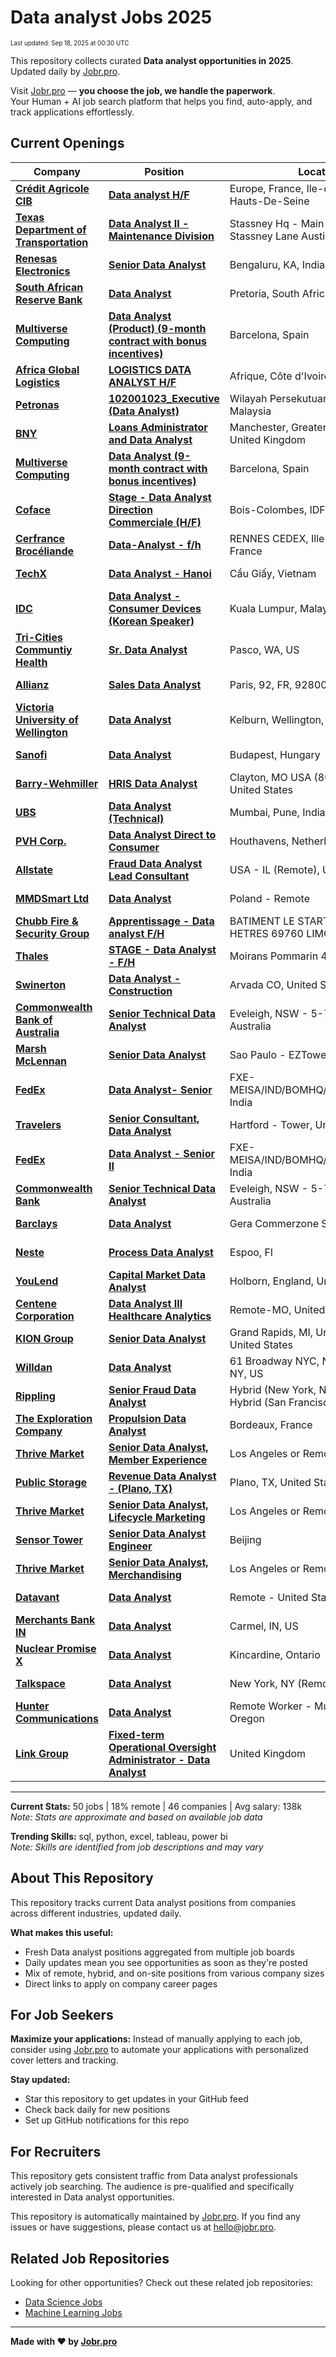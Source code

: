 <!-- prettier-ignore-start -->
# Data analyst Jobs 2025

<sub><small>Last updated: Sep 18, 2025 at 00:30 UTC</small></sub>

This repository collects curated **Data analyst opportunities in 2025**.  
Updated daily by [Jobr.pro](https://jobr.pro?utm_source=github&utm_medium=repo&utm_campaign=github-data-analysis-jobs).

Visit [Jobr.pro](https://jobr.pro?utm_source=github&utm_medium=repo&utm_campaign=github-data-analysis-jobs) — **you choose the job, we handle the paperwork**.  
Your Human + AI job search platform that helps you find, auto-apply, and track applications effortlessly.

## Current Openings

| Company | Position | Location | Type | Date |
| ------- | -------- | -------- | ---- | ------ |
| **[Crédit Agricole CIB](https://www.ca-cib.fr/)** | **[Data analyst H/F](https://jobs.ca-cib.com/Pages/Offre/detailoffre.aspx?idOffre=104378&idOrigine=1533&LCID=1036&offerReference=2025-104378)** | Europe, France, Ile-de-France, 92 - Hauts-De-Seine | On Site | Sep 17 |
| **[Texas Department of Transportation](https://www.txdot.gov/)** | **[Data Analyst II - Maintenance Division](https://fa009.taleo.net/careersection/ex/jobdetail.ftl?job=2502637)** | Stassney Hq - Main 6230 East Stassney Lane Austin 78744 | On Site | Sep 17 |
| **[Renesas Electronics](https://www.renesas.com)** | **[Senior Data Analyst](https://jobs.smartrecruiters.com/RenesasElectronics/744000082428467-senior-data-analyst)** | Bengaluru, KA, India | On Site | Sep 17 |
| **[South African Reserve Bank](https://www.resbank.co.za/)** | **[Data Analyst](https://fa-evra-saasfaprod1.fa.ocs.oraclecloud.com/hcmUI/CandidateExperience/en/sites/jobsearch/job/1276)** | Pretoria, South Africa | On Site | Sep 17 |
| **[Multiverse Computing](https://multiversecomputing.com/)** | **[Data Analyst (Product) (9-month contract with bonus incentives)](https://multiversecomputing.teamtailor.com/jobs/6463923-data-analyst-product-9-month-contract-with-bonus-incentives)** | Barcelona, Spain | On Site | Sep 17 |
| **[Africa Global Logistics](https://www.aglgroup.com/)** | **[LOGISTICS DATA ANALYST H/F](https://acareerbyagl.talent-soft.com/Pages/Offre/detailoffre.aspx?idOffre=9006&idOrigine=2442&LCID=1036&offerReference=2025-9006)** | Afrique, Côte d'Ivoire, ABIDJAN | On Site | Sep 17 |
| **[Petronas](https://www.petronas.com/)** | **[102001023_Executive (Data Analyst)](https://epuc.fa.ap1.oraclecloud.com/hcmUI/CandidateExperience/en/sites/jobsearch/job/25045)** | Wilayah Persekutuan Kuala Lumpur, Malaysia | On Site | Sep 17 |
| **[BNY](https://www.bny.com/)** | **[Loans Administrator and Data Analyst](https://eofe.fa.us2.oraclecloud.com/hcmUI/CandidateExperience/en/sites/jobsearch/job/68971)** | Manchester, Greater Manchester, United Kingdom | On Site | Sep 17 |
| **[Multiverse Computing](https://multiversecomputing.com/)** | **[Data Analyst (9-month contract with bonus incentives)](https://multiversecomputing.teamtailor.com/jobs/6462451-data-analyst-9-month-contract-with-bonus-incentives)** | Barcelona, Spain | On Site | Sep 17 |
| **[Coface](https://www.coface.com)** | **[Stage - Data Analyst Direction Commerciale (H/F)](https://jobs.smartrecruiters.com/Coface/744000082388875-stage-data-analyst-direction-commerciale-h-f-)** | Bois-Colombes, IDF, France | On Site | Sep 17 |
| **[Cerfrance Brocéliande](https://www.cerfrance-broceliande.fr/)** | **[Data-Analyst - f/h](https://jobs.smartrecruiters.com/CerfranceBroceliande/744000082382846-data-analyst-f-h)** | RENNES CEDEX, Ille-et-Vilaine, France | On Site | Sep 17 |
| **[TechX](https://www.techxcorp.com/)** | **[Data Analyst - Hanoi](https://careers.techxcorp.com/jobs/6461981-data-analyst-hanoi)** | Cầu Giấy, Vietnam | On Site | Sep 17 |
| **[IDC](https://www.idc.com/)** | **[Data Analyst - Consumer Devices (Korean Speaker)](https://idccareers-apac-idg.icims.com/jobs/6210/data-analyst---consumer-devices-%28korean-speaker%29/job?in_iframe=1)** | Kuala Lumpur, Malaysia | On Site | Sep 17 |
| **[Tri-Cities Communtiy Health](https://mytcch.org/)** | **[Sr. Data Analyst](https://recruiting.paylocity.com/Recruiting/Jobs/Details/3580719)** | Pasco, WA, US | On Site | Sep 17 |
| **[Allianz](https://www.allianz.com/)** | **[Sales Data Analyst](https://internal-careers.allianz.com/job/Paris-Sales-Data-Analyst-92-92800/1207152801/)** | Paris, 92, FR, 92800 | On Site | Sep 17 |
| **[Victoria University of Wellington](https://www.wgtn.ac.nz)** | **[Data Analyst](https://ejye.fa.ap1.oraclecloud.com/hcmUI/CandidateExperience/en/sites/jobsearch/job/1008407)** | Kelburn, Wellington, New Zealand | On Site | Sep 17 |
| **[Sanofi](https://www.sanofi.com/)** | **[Data Analyst](https://sanofi.wd3.myworkdayjobs.com/en-US/SanofiCareers/job/Budapest/Data-Analyst_R2822484)** | Budapest, Hungary | On Site | Sep 17 |
| **[Barry-Wehmiller](https://www.barrywehmiller.com/)** | **[HRIS Data Analyst](https://barrywehmiller.wd1.myworkdayjobs.com/en-US/BWCareers/job/Clayton-MO-USA-8020-Forsyth/HRIS-Data-Analyst_R019159)** | Clayton, MO USA (8020 Forsyth), United States | On Site | Sep 17 |
| **[UBS](https://www.ubs.com/)** | **[Data Analyst (Technical)](https://jobs.ubs.com/TGnewUI/Search/home/HomeWithPreLoad?partnerid=25008&siteid=5155&PageType=JobDetails&jobid=330308)** | Mumbai, Pune, India | On Site | Sep 17 |
| **[PVH Corp.](https://www.pvh.com/)** | **[Data Analyst Direct to Consumer](https://pvh.wd1.myworkdayjobs.com/en-US/PVH_Careers/job/Houthavens/Data-Analyst-Direct-to-Consumer_R54506-1)** | Houthavens, Netherlands | On Site | Sep 17 |
| **[Allstate](https://www.allstate.com/)** | **[Fraud Data Analyst Lead Consultant](https://allstate.wd5.myworkdayjobs.com/en-US/allstate_careers/job/USA---IL-Remote/Fraud-Data-Analyst-Lead-Consultant_R21442-1)** | USA - IL (Remote), United States | Remote | Sep 17 |
| **[MMDSmart Ltd](https://www.mmdsmart.com)** | **[Data Analyst](https://apply.workable.com/j/7CBAEA562C/apply)** | Poland - Remote | Remote | Sep 17 |
| **[Chubb Fire & Security Group](https://chubbfs.com/)** | **[Apprentissage - Data analyst F/H](https://chubbfiresecurity.wd3.myworkdayjobs.com/en-US/chubbfs/job/BATIMENT-LE-START-450-ALLEE-DES-HETRES-69760-LIMONEST/Apprentissage---Data-analyst-F-H_JR40002754)** | BATIMENT LE START 450 ALLEE DES HETRES 69760 LIMONEST, France | On Site | Sep 17 |
| **[Thales](https://www.thalesgroup.com/)** | **[STAGE - Data Analyst - F/H](https://thales.wd3.myworkdayjobs.com/en-US/Careers/job/Moirans/STAGE---Data-Analyst---F-H_R0301713-1)** | Moirans Pommarin 460, France | On Site | Sep 17 |
| **[Swinerton](https://swinerton.com/)** | **[Data Analyst - Construction](https://swinerton.wd1.myworkdayjobs.com/en-US/Swinerton_External_Career/job/Arvada-CO/Data-Analyst---Construction_J15397)** | Arvada CO, United States | On Site | Sep 17 |
| **[Commonwealth Bank of Australia](https://www.commbank.com.au/)** | **[Senior Technical Data Analyst](https://cba.wd3.myworkdayjobs.com/en-US/Private_Ad/job/Sydney-CBD-Area/Senior-Technical-Data-Analyst_REQ245220)** | Eveleigh, NSW - 5-7 Central Ave, Australia | On Site | Sep 17 |
| **[Marsh McLennan](https://www.marshmclennan.com/)** | **[Senior Data Analyst](https://mmc.wd1.myworkdayjobs.com/en-US/MMC/job/Sao-Paulo---EZTowers/Senior-Data-Analyst_R_313389)** | Sao Paulo - EZTowers, Brazil | On Site | Sep 17 |
| **[FedEx](https://www.fedex.com/)** | **[Data Analyst- Senior](https://fedex.wd1.myworkdayjobs.com/en-US/FXE-MEISA-External/job/FXE-MEISAINDBOMHQBOMHQMumbai/Data-Analyst--Senior_RC739813)** | FXE-MEISA/IND/BOMHQ/BOMHQ/Mumbai, India | On Site | Sep 17 |
| **[Travelers](https://www.travelers.com/)** | **[Senior Consultant, Data Analyst](https://travelers.wd5.myworkdayjobs.com/en-US/External/job/CT---Hartford/Senior-Consultant--Data-Analyst_R-46814)** | Hartford - Tower, United States | On Site | Sep 17 |
| **[FedEx](https://www.fedex.com/)** | **[Data Analyst - Senior II](https://fedex.wd1.myworkdayjobs.com/en-US/FXE-MEISA-External/job/FXE-MEISAINDBOMHQBOMHQMumbai/Data-Analyst---Senior-II_RC743765)** | FXE-MEISA/IND/BOMHQ/BOMHQ/Mumbai, India | On Site | Sep 17 |
| **[Commonwealth Bank](https://www.commbank.com.au/)** | **[Senior Technical Data Analyst](https://cba.wd3.myworkdayjobs.com/en-US/CommBank_Careers/job/Sydney-CBD-Area/Senior-Technical-Data-Analyst_REQ245220-1)** | Eveleigh, NSW - 5-7 Central Ave, Australia | On Site | Sep 17 |
| **[Barclays](https://home.barclays/)** | **[Data Analyst](https://barclays.wd3.myworkdayjobs.com/en-US/External_Career_Site_Barclays/job/Gera-Commerzone-SEZ--Pune/Data-Analyst_JR-0000072039)** | Gera Commerzone SEZ, Pune, India | On Site | Sep 17 |
| **[Neste](https://www.neste.com/)** | **[Process Data Analyst](https://jobs.neste.com/job/Espoo-Process-Data-Analyst/1326839500/)** | Espoo, FI | On Site | Sep 17 |
| **[YouLend](https://youlend.com/)** | **[Capital Market Data Analyst](https://apply.workable.com/j/A339ABC0AD/apply)** | Holborn, England, United Kingdom | On Site | Sep 17 |
| **[Centene Corporation](https://www.centene.com/)** | **[Data Analyst III Healthcare Analytics](https://centene.wd5.myworkdayjobs.com/en-US/Centene_External/job/Remote-MO/Data-Analyst-III--Healthcare-Analytics-_1598364-1)** | Remote-MO, United States | Remote | Sep 17 |
| **[KION Group](https://www.kiongroup.com/)** | **[Senior Data Analyst](https://kiongroup.wd3.myworkdayjobs.com/en-US/KIONGroup/job/Grand-Rapids-MI-United-States/Senior-Data-Analyst_JR-0081021-1)** | Grand Rapids, MI, United States, United States | On Site | Sep 17 |
| **[Willdan](https://www.willdan.com/)** | **[Data Analyst](https://workforcenow.adp.com/mascsr/default/mdf/recruitment/recruitment.html?cid=02161b08-cb15-42c3-bce4-f772c36f668c&jobId=553144)** | 61 Broadway NYC, NY, New York, NY, US | On Site | Sep 16 |
| **[Rippling](https://www.rippling.com/)** | **[Senior Fraud Data Analyst](https://ats.rippling.com/rippling/jobs/1b86074b-5fe9-4147-b58c-7dd9fa3516b5)** | Hybrid (New York, New York, US); Hybrid (San Francisco, California, US) | On Site | Sep 16 |
| **[The Exploration Company](https://www.exploration.space/)** | **[Propulsion Data Analyst](https://jobs.ashbyhq.com/the-exploration-company/84f48e9a-4f8d-478d-a245-c26f74c3bdd1)** | Bordeaux, France | On Site | Sep 16 |
| **[Thrive Market](https://thrivemarket.com/)** | **[Senior Data Analyst, Member Experience](https://jobs.lever.co/thrivemarket/a5fdc939-9eb1-422f-a026-5e36971f3b73)** | Los Angeles or Remote | Remote | Sep 16 |
| **[Public Storage](https://www.publicstorage.com/)** | **[Revenue Data Analyst - (Plano, TX)](https://jobs.smartrecruiters.com/PublicStorage/744000082326533-revenue-data-analyst-plano-tx-)** | Plano, TX, United States | On Site | Sep 16 |
| **[Thrive Market](https://thrivemarket.com/)** | **[Senior Data Analyst, Lifecycle Marketing](https://jobs.lever.co/thrivemarket/5e2809e3-203a-4bb4-ae0b-b69199525391)** | Los Angeles or Remote | Remote | Sep 16 |
| **[Sensor Tower](https://sensortower.com/)** | **[Senior Data Analyst Engineer](https://jobs.lever.co/sensortower/3a9b96ba-3d7d-4443-8344-a05b2b88470e)** | Beijing | On Site | Sep 16 |
| **[Thrive Market](https://thrivemarket.com/)** | **[Senior Data Analyst, Merchandising](https://jobs.lever.co/thrivemarket/7bdf8f6e-7d37-431f-945d-8482de49dd88)** | Los Angeles or Remote | Remote | Sep 16 |
| **[Datavant](https://www.datavant.com/)** | **[Data Analyst](https://www.datavant.com/about/careers/open-roles/job?gh_jid=4776535008)** | Remote - United States | Remote | Sep 16 |
| **[Merchants Bank IN](https://merchantsbankofindiana.com/)** | **[Data Analyst](https://recruiting.paylocity.com/Recruiting/Jobs/Details/3578281)** | Carmel, IN, US | On Site | Sep 16 |
| **[Nuclear Promise X](https://www.npxinnovation.ca/)** | **[Data Analyst](https://job-boards.greenhouse.io/nuclearpromisex/jobs/5651852004)** | Kincardine, Ontario | On Site | Sep 16 |
| **[Talkspace](https://www.talkspace.com/)** | **[Data Analyst](https://www.talkspace.com/careers/job?gh_jid=5651830004)** | New York, NY (Remote) | Remote | Sep 16 |
| **[Hunter Communications](https://hunterfiber.com/)** | **[Data Analyst](https://recruiting.paylocity.com/Recruiting/Jobs/Details/3569873)** | Remote Worker - Must Reside in Oregon | Remote | Sep 16 |
| **[Link Group](https://www.linkgroup.com/)** | **[Fixed-term Operational Oversight Administrator - Data Analyst](https://hcmn.fa.ap1.oraclecloud.com/hcmUI/CandidateExperience/en/sites/jobsearch/job/12942)** | United Kingdom | On Site | Sep 16 |

---

**Current Stats:** 50 jobs | 18% remote | 46 companies | Avg salary: 138k  
_Note: Stats are approximate and based on available job data_

**Trending Skills:** sql, python, excel, tableau, power bi  
_Note: Skills are identified from job descriptions and may vary_

## About This Repository

This repository tracks current Data analyst positions from companies across different industries, updated daily.

**What makes this useful:**

- Fresh Data analyst positions aggregated from multiple job boards
- Daily updates mean you see opportunities as soon as they're posted
- Mix of remote, hybrid, and on-site positions from various company sizes
- Direct links to apply on company career pages

## For Job Seekers

**Maximize your applications:** Instead of manually applying to each job, consider using [Jobr.pro](https://jobr.pro?utm_source=github&utm_medium=repo&utm_campaign=github-data-analysis-jobs) to automate your applications with personalized cover letters and tracking.

**Stay updated:**

- Star this repository to get updates in your GitHub feed
- Check back daily for new positions
- Set up GitHub notifications for this repo

## For Recruiters

This repository gets consistent traffic from Data analyst professionals actively job searching. The audience is pre-qualified and specifically interested in Data analyst opportunities.

This repository is automatically maintained by [Jobr.pro](https://jobr.pro?utm_source=github&utm_medium=repo&utm_campaign=github-data-analysis-jobs). If you find any issues or have suggestions, please contact us at hello@jobr.pro.

## Related Job Repositories

Looking for other opportunities? Check out these related job repositories:

- [Data Science Jobs](https://github.com/jobs-jobr-pro/Data-Science-Jobs)
- [Machine Learning Jobs](https://github.com/jobs-jobr-pro/Machine-Learning-Jobs)



---

**Made with ❤️ by [Jobr.pro](https://jobr.pro?utm_source=github&utm_medium=repo&utm_campaign=github-data-analysis-jobs)**
<!-- prettier-ignore-end -->
